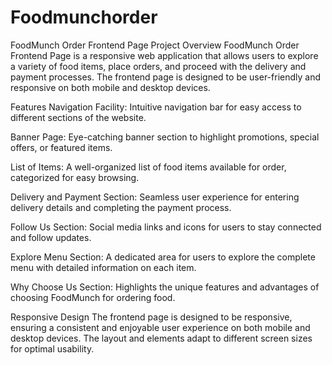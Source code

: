 # Foodmunchorder

FoodMunch Order Frontend Page
Project Overview
FoodMunch Order Frontend Page is a responsive web application that allows users to explore a variety of food items, place orders, and proceed with the delivery and payment processes. The frontend page is designed to be user-friendly and responsive on both mobile and desktop devices.

Features
Navigation Facility: Intuitive navigation bar for easy access to different sections of the website.

Banner Page: Eye-catching banner section to highlight promotions, special offers, or featured items.

List of Items: A well-organized list of food items available for order, categorized for easy browsing.

Delivery and Payment Section: Seamless user experience for entering delivery details and completing the payment process.

Follow Us Section: Social media links and icons for users to stay connected and follow updates.

Explore Menu Section: A dedicated area for users to explore the complete menu with detailed information on each item.

Why Choose Us Section: Highlights the unique features and advantages of choosing FoodMunch for ordering food.

Responsive Design
The frontend page is designed to be responsive, ensuring a consistent and enjoyable user experience on both mobile and desktop devices. The layout and elements adapt to different screen sizes for optimal usability.
